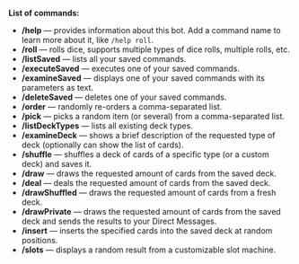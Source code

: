 **List of commands:**
* **/help** — provides information about this bot. Add a command name to learn more about it, like `/help roll`.
* **/roll** — rolls dice, supports multiple types of dice rolls, multiple rolls, etc.
* **/listSaved** — lists all your saved commands.
* **/executeSaved** — executes one of your saved commands.
* **/examineSaved** — displays one of your saved commands with its parameters as text.
* **/deleteSaved** — deletes one of your saved commands.
* **/order** — randomly re-orders a comma-separated list.
* **/pick** — picks a random item (or several) from a comma-separated list.
* **/listDeckTypes** — lists all existing deck types.
* **/examineDeck** — shows a brief description of the requested type of deck (optionally can show the list of cards).
* **/shuffle** — shuffles a deck of cards of a specific type (or a custom deck) and saves it.
* **/draw** — draws the requested amount of cards from the saved deck.
* **/deal** — deals the requested amount of cards from the saved deck.
* **/drawShuffled** — draws the requested amount of cards from a fresh deck.
* **/drawPrivate** — draws the requested amount of cards from the saved deck and sends the results to your Direct Messages.
* **/insert** — inserts the specified cards into the saved deck at random positions.
* **/slots** — displays a random result from a customizable slot machine.
